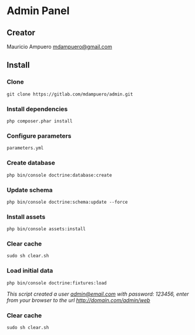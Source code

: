 # Admin Panel
## Creator
Mauricio Ampuero <mdampuero@gmail.com>
## Install
### Clone
```
git clone https://gitlab.com/mdampuero/admin.git
```
### Install dependencies
```
php composer.phar install
```
### Configure parameters
```
parameters.yml
```
### Create database
```
php bin/console doctrine:database:create
```
### Update schema
```
php bin/console doctrine:schema:update --force
```
### Install assets
```
php bin/console assets:install
```
### Clear cache
```
sudo sh clear.sh
```
### Load initial data
```
php bin/console doctrine:fixtures:load
```
_This script created a user admin@email.com with password: 123456, enter from your browser to the url http://domain.com/admin/web_
### Clear cache
```
sudo sh clear.sh
```
